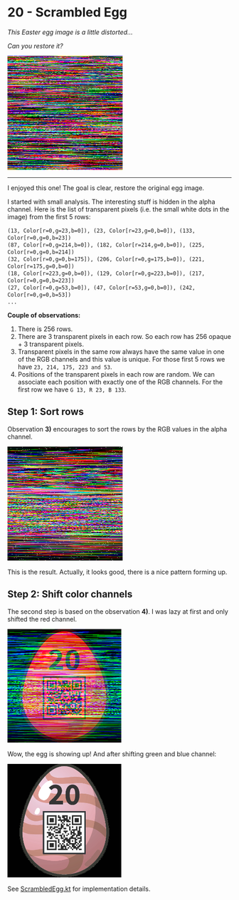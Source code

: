 # 20 - Scrambled Egg
*This Easter egg image is a little distorted...*

*Can you restore it?*

![](egg.png)

---

I enjoyed this one! The goal is clear, restore the original egg image.

I started with small analysis. The interesting stuff is hidden in the alpha channel. Here is the list
of transparent pixels (i.e. the small white dots in the image) from the first 5 rows:
```
(13, Color[r=0,g=23,b=0]), (23, Color[r=23,g=0,b=0]), (133, Color[r=0,g=0,b=23])
(87, Color[r=0,g=214,b=0]), (182, Color[r=214,g=0,b=0]), (225, Color[r=0,g=0,b=214])
(32, Color[r=0,g=0,b=175]), (206, Color[r=0,g=175,b=0]), (221, Color[r=175,g=0,b=0])
(18, Color[r=223,g=0,b=0]), (129, Color[r=0,g=223,b=0]), (217, Color[r=0,g=0,b=223])
(27, Color[r=0,g=53,b=0]), (47, Color[r=53,g=0,b=0]), (242, Color[r=0,g=0,b=53])
...
```
**Couple of observations:**
1) There is 256 rows.
2) There are 3 transparent pixels in each row. So each row has 256 opaque + 3 transparent pixels.
3) Transparent pixels in the same row always have the same value in one of the RGB channels and 
this value is unique. For those first 5 rows we have `23, 214, 175, 223 and 53`. 
4) Positions of the transparent pixels in each row are random. We can associate each position with
exactly one of the RGB channels. For the first row we have `G 13, R 23, B 133`.

## Step 1: Sort rows
Observation **3)** encourages to sort the rows by the RGB values in the alpha channel.

![](egg-step1.png) 

This is the result. Actually, it looks good, there is a nice pattern forming up.

## Step 2: Shift color channels
The second step is based on the observation **4)**. I was lazy at first and only shifted the red channel.

![](egg-step2-red.png)

Wow, the egg is showing up! And after shifting green and blue channel:

![](egg-step2-final.png)

See [ScrambledEgg.kt](../../../src/main/kotlin/cz/vernjan/ctf/he19/ch20/ScrambledEgg.kt) for implementation details.